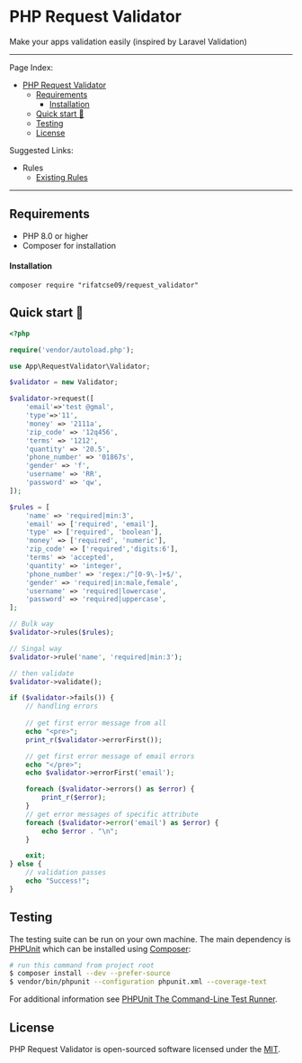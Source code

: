 # PHP Request Validator

Make your apps validation easily (inspired by Laravel Validation)

---

Page Index:
- [PHP Request Validator](#php-request-validator)
  - [Requirements](#requirements)
      - [Installation](#installation)
  - [Quick start :rocket:](#quick-start-rocket)
  - [Testing](#testing)
  - [License](#license)

Suggested Links:
- Rules
    - [Existing Rules](/docs/rules.md)
----
## Requirements

* PHP 8.0 or higher
* Composer for installation


#### Installation

```
composer require "rifatcse09/request_validator"
```

<a name="quick-start"></a>
## Quick start :rocket:
```php
<?php

require('vendor/autoload.php');

use App\RequestValidator\Validator;

$validator = new Validator;

$validator->request([
    'email'=>'test @gmal',
    'type'=>'11', 
    'money' => '2111a', 
    'zip_code' => '12q456',
    'terms' => '1212', 
    'quantity' => '20.5',
    'phone_number' => '01867s',
    'gender' => 'f',
    'username' => 'RR',
    'password' => 'qw',
]);

$rules = [
    'name' => 'required|min:3',
    'email' => ['required', 'email'],
    'type' => ['required', 'boolean'],
    'money' => ['required', 'numeric'],
    'zip_code' => ['required','digits:6'],
    'terms' => 'accepted',
    'quantity' => 'integer',
    'phone_number' => 'regex:/^[0-9\-]+$/',
    'gender' => 'required|in:male,female',
    'username' => 'required|lowercase',
    'password' => 'required|uppercase',
];

// Bulk way 
$validator->rules($rules);

// Singal way
$validator->rule('name', 'required|min:3');

// then validate
$validator->validate();

if ($validator->fails()) {
    // handling errors
 
    // get first error message from all
    echo "<pre>";
    print_r($validator->errorFirst());

    // get first error message of email errors
    echo "</pre>";
    echo $validator->errorFirst('email');

    foreach ($validator->errors() as $error) {
        print_r($error);
    }
    // get error messages of specific attribute
    foreach ($validator->error('email') as $error) {
        echo $error . "\n";
    }

    exit;
} else {
    // validation passes
    echo "Success!";
}

```

<a name="testing"></a>
## Testing

The testing suite can be run on your own machine. The main dependency is [PHPUnit](https://github.com/sebastianbergmann/phpunit) which can be installed using [Composer](http://getcomposer.org):

```sh
# run this command from project root
$ composer install --dev --prefer-source
$ vendor/bin/phpunit --configuration phpunit.xml --coverage-text
```
For additional information see [PHPUnit The Command-Line Test Runner](http://phpunit.de/manual/current/en/textui.html).

<a name="license"></a>
## License

PHP Request Validator is open-sourced software licensed under the [MIT](LICENSE).